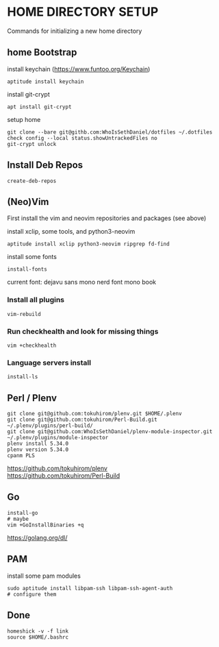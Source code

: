 # HOME DIRECTORY SETUP

Commands for initializing a new home directory

## home Bootstrap

install keychain (https://www.funtoo.org/Keychain)
```
aptitude install keychain
```

install git-crypt
```
apt install git-crypt
```

setup home
```
git clone --bare git@githb.com:WhoIsSethDaniel/dotfiles ~/.dotfiles
check config --local status.showUntrackedFiles no
git-crypt unlock
```

## Install Deb Repos

```
create-deb-repos
```

## (Neo)Vim

First install the vim and neovim repositories and packages (see above)

install xclip, some tools, and python3-neovim
```
aptitude install xclip python3-neovim ripgrep fd-find
```

install some fonts
```
install-fonts
```
current font: dejavu sans mono nerd font mono book

### Install all plugins
```
vim-rebuild
```

### Run checkhealth and look for missing things
```
vim +checkhealth
```

### Language servers install

```
install-ls
```

## Perl / Plenv

```
git clone git@github.com:tokuhirom/plenv.git $HOME/.plenv
git clone git@github.com:tokuhirom/Perl-Build.git ~/.plenv/plugins/perl-build/
git clone git@github.com:WhoIsSethDaniel/plenv-module-inspector.git ~/.plenv/plugins/module-inspector
plenv install 5.34.0
plenv version 5.34.0
cpanm PLS
```
https://github.com/tokuhirom/plenv <br>
https://github.com/tokuhirom/Perl-Build

## Go

```
install-go
# maybe
vim +GoInstallBinaries +q  
```
https://golang.org/dl/

## PAM

install some pam modules 
```
sudo aptitude install libpam-ssh libpam-ssh-agent-auth
# configure them
```

## Done

```
homeshick -v -f link
source $HOME/.bashrc
```

